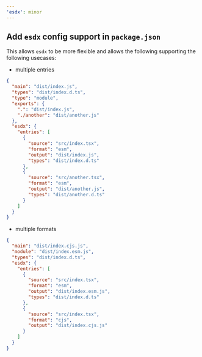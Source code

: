 ```yaml
---
'esdx': minor
---
```


## Add `esdx` config support in `package.json`

This allows `esdx` to be more flexible and allows the following supporting the following usecases:

- multiple entries

```json
{
  "main": "dist/index.js",
  "types": "dist/index.d.ts",
  "type": "module",
  "exports": {
    ".": "dist/index.js",
    "./another": "dist/another.js"
  },
  "esdx": {
    "entries": [
      {
        "source": "src/index.tsx",
        "format": "esm",
        "output": "dist/index.js",
        "types": "dist/index.d.ts"
      },
      {
        "source": "src/another.tsx",
        "format": "esm",
        "output": "dist/another.js",
        "types": "dist/another.d.ts"
      }
    ]
  }
}
```

- multiple formats

```json
{
  "main": "dist/index.cjs.js",
  "module": "dist/index.esm.js",
  "types": "dist/index.d.ts",
  "esdx": {
    "entries": [
      {
        "source": "src/index.tsx",
        "format": "esm",
        "output": "dist/index.esm.js",
        "types": "dist/index.d.ts"
      },
      {
        "source": "src/index.tsx",
        "format": "cjs",
        "output": "dist/index.cjs.js"
      }
    ]
  }
}
```
